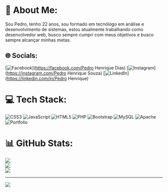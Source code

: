 # 💫 About Me:
Sou Pedro, tenho 22 anos, sou formado em tecnólogo em análise e desenvolvimento de sistemas, estou atualmente trabalhando como desenvolvedor web, busco sempre cumpri com meus objetivos e busco sempre alcançar minhas metas.


## 🌐 Socials:
[![Facebook](https://img.shields.io/badge/Facebook-%231877F2.svg?logo=Facebook&logoColor=white)](https://facebook.com/Pedro Henrique Dias) [![Instagram](https://img.shields.io/badge/Instagram-%23E4405F.svg?logo=Instagram&logoColor=white)](https://instagram.com/Pedro Henrique Souza) [![LinkedIn](https://img.shields.io/badge/LinkedIn-%230077B5.svg?logo=linkedin&logoColor=white)](https://linkedin.com/in/Pedro Henrique) 

# 💻 Tech Stack:
![CSS3](https://img.shields.io/badge/css3-%231572B6.svg?style=for-the-badge&logo=css3&logoColor=white) ![JavaScript](https://img.shields.io/badge/javascript-%23323330.svg?style=for-the-badge&logo=javascript&logoColor=%23F7DF1E) ![HTML5](https://img.shields.io/badge/html5-%23E34F26.svg?style=for-the-badge&logo=html5&logoColor=white) ![PHP](https://img.shields.io/badge/php-%23777BB4.svg?style=for-the-badge&logo=php&logoColor=white) ![Bootstrap](https://img.shields.io/badge/bootstrap-%23563D7C.svg?style=for-the-badge&logo=bootstrap&logoColor=white) ![MySQL](https://img.shields.io/badge/mysql-%2300f.svg?style=for-the-badge&logo=mysql&logoColor=white) ![Apache](https://img.shields.io/badge/apache-%23D42029.svg?style=for-the-badge&logo=apache&logoColor=white) ![Portfolio](https://img.shields.io/badge/Portfolio-%23000000.svg?style=for-the-badge&logo=firefox&logoColor=#FF7139)
# 📊 GitHub Stats:
![](https://github-readme-stats.vercel.app/api?username=Pedrotr45&theme=blue-green&hide_border=false&include_all_commits=false&count_private=false)<br/>
![](https://github-readme-streak-stats.herokuapp.com/?user=Pedrotr45&theme=blue-green&hide_border=false)<br/>
![](https://github-readme-stats.vercel.app/api/top-langs/?username=Pedrotr45&theme=blue-green&hide_border=false&include_all_commits=false&count_private=false&layout=compact)

---
[![](https://visitcount.itsvg.in/api?id=Pedrotr45&icon=0&color=0)](https://visitcount.itsvg.in)

<!-- Proudly created with GPRM ( https://gprm.itsvg.in ) -->
